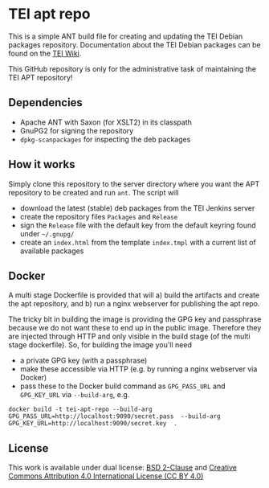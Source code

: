 TEI apt repo
================

This is a simple ANT build file for creating and updating the TEI Debian packages repository.
Documentation about the TEI Debian packages can be found on the [TEI Wiki](https://wiki.tei-c.org/index.php/TEIDebian).

This GitHub repository is only for the administrative task of maintaining the TEI APT repository! 


Dependencies
--------

* Apache ANT with Saxon (for XSLT2) in its classpath
* GnuPG2 for signing the repository
* `dpkg-scanpackages` for inspecting the deb packages


How it works
-------

Simply clone this repository to the server directory where you want the APT repository to be created and run `ant`.
The script will 

* download the latest (stable) deb packages from the TEI Jenkins server 
* create the repository files `Packages` and `Release`
* sign the `Release` file with the default key from the default keyring found under `~/.gnupg/` 
* create an `index.html` from the template `index.tmpl` with a current list of available packages  


Docker
-------

A multi stage Dockerfile is provided that will 
a) build the artifacts and create the apt repository, and
b) run a nginx webserver for publishing the apt repo.

The tricky bit in building the image is providing the GPG key and passphrase
because we do not want these to end up in the public image.
Therefore they are injected through HTTP and only visible in the build stage (of the multi stage dockerfile). 
So, for building the image you'll need

* a private GPG key (with a passphrase)
* make these accessible via HTTP (e.g. by running a nginx webserver via Docker)
* pass these to the Docker build command as `GPG_PASS_URL` and `GPG_KEY_URL` via `--build-arg`, e.g.

```
docker build -t tei-apt-repo --build-arg GPG_PASS_URL=http://localhost:9090/secret.pass  --build-arg GPG_KEY_URL=http://localhost:9090/secret.key  .
```

License
-------

This work is available under dual license: [BSD 2-Clause](http://opensource.org/licenses/BSD-2-Clause) and [Creative Commons Attribution 4.0 International License (CC BY 4.0)](https://creativecommons.org/licenses/by/4.0/)
